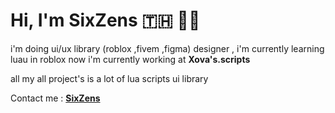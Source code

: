 # Hi, I'm SixZens 🇹🇭 👨‍💻
i'm doing ui/ux library (roblox ,fivem ,figma) designer , i'm currently learning luau in roblox
now i'm currently working at **Xova's.scripts**

all my all project's is a lot of lua scripts ui library

Contact me : <a href="https://discord.com/users/692757513631825940">**SixZens**</a>

